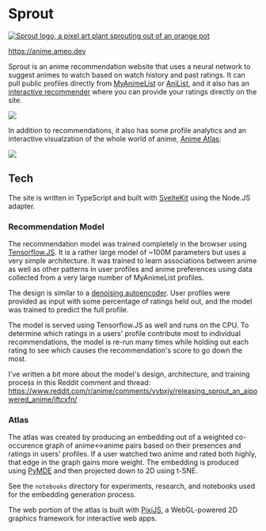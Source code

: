 # Sprout

[![Sprout logo, a pixel art plant sprouting out of an orange pot](https://i.ameo.link/b3r.png)](https://anime.ameo.dev)

<https://anime.ameo.dev>

Sprout is an anime recommendation website that uses a neural network to suggest animes to watch based on watch history and past ratings.  It can pull public profiles directly from [MyAnimeList](https://myanimelist.net/) or [AniList](https://anilist.co/), and it also has an [interactive recommender](https://anime.ameo.dev/interactive-recommender) where you can provide your ratings directly on the site.

![](https://i.ameo.link/b3t.png)

In addition to recommendations, it also has some profile analytics and an interactive visualzation of the whole world of anime, [Anime Atlas](https://anime.ameo.dev/pymde_4d_40n):

![](https://i.ameo.link/b3s.png)

## Tech

The site is written in TypeScript and built with [SvelteKit](https://kit.svelte.dev/) using the Node.JS adapter.

### Recommendation Model

The recommendation model was trained completely in the browser using [Tensorflow.JS](https://www.tensorflow.org/js/).  It is a rather large model of ~100M parameters but uses a very simple architecture.  It was trained to learn associations between anime as well as other patterns in user profiles and anime preferences using data collected from a very large number of MyAnimeList profiles.

The design is similar to a [denoising autoencoder](https://paperswithcode.com/method/denoising-autoencoder).  User profiles were provided as input with some percentage of ratings held out, and the model was trained to predict the full profile.

The model is served using Tensorflow.JS as well and runs on the CPU.  To determine which ratings in a users' profile contribute most to individual recommendations, the model is re-run many times while holding out each rating to see which causes the recommendation's score to go down the most.

I've written a bit more about the model's design, architecture, and training process in this Reddit comment and thread: <https://www.reddit.com/r/anime/comments/vvbxjy/releasing_sprout_an_aipowered_anime/iftcxfn/>

### Atlas

The atlas was created by producing an embedding out of a weighted co-occurence graph of anime<->anime pairs based on their presences and ratings in users' profiles.  If a user watched two anime and rated both highly, that edge in the graph gains more weight.  The embedding is produced using [PyMDE](https://pymde.org/) and then projected down to 2D using t-SNE.

See the `notebooks` directory for experiments, research, and notebooks used for the embedding generation process.

The web portion of the atlas is built with [PixiJS](https://pixijs.com/), a WebGL-powered 2D graphics framework for interactive web apps.
